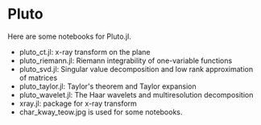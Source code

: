# Pluto
Here are some notebooks for Pluto.jl.

- pluto_ct.jl: x-ray transform on the plane
- pluto_riemann.jl: Riemann integrability of one-variable functions
- pluto_svd.jl: Singular value decomposition and low rank approximation of matrices
- pluto_taylor.jl: Taylor's theorem and Taylor expansion
- pluto_wavelet.jl: The Haar wavelets and multiresolution decomposition
- xray.jl: package for x-ray transform
- char_kway_teow.jpg is used for some notebooks.
